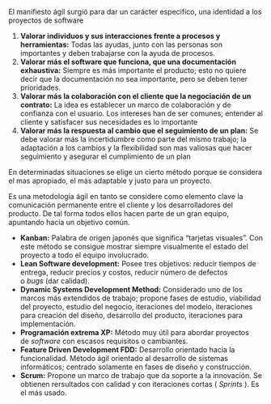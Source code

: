 El manifiesto ágil surgió  para dar un carácter especifico, una identidad a los proyectos de software 

1. **Valorar individuos y sus interacciones frente a procesos y herramientas:** Todas las ayudas, junto con las personas son importantes y deben trabajarse con la ayuda de procesos.
2. **Valorar más el software que funciona, que una documentación exhaustiva:** Siempre es más importante el producto; esto no quiere decir que la documentación no sea importante, pero se deben tener prioridades.
3. **Valorar más la colaboración con el cliente que la negociación de un contrato:** La idea es establecer un marco de colaboración y de confianza con el usuario. Los intereses han de ser comunes; entender al cliente y satisfacer sus necesidades es lo importante 
4. **Valorar más la respuesta al cambio que el seguimiento de un plan:** Se debe valorar más la incertidumbre como parte del mismo trabajo; la adaptación a los cambios y la flexibilidad son mas valiosas que hacer seguimiento y asegurar el cumplimiento de un plan


En determinadas situaciones se elige un cierto método porque se considera el mas apropiado, el más adaptable y justo para un proyecto.

Es una metodología ágil en tanto se considere como elemento clave la comunicación permanente entre el cliente y los desarrolladores del producto. De tal forma todos ellos hacen parte de un gran equipo, apuntando hacia un objetivo común.

- **Kanban:** Palabra de origen japonés que significa “tarjetas visuales”. Con este método se consigue mostrar siempre visualmente el estado del proyecto a todo el equipo involucrado.
- **Lean Software development:** Posee tres objetivos: reducir tiempos de entrega, reducir precios y costos, reducir número de defectos o _bugs_ (dar calidad).
- **Dynamic Systems Development Method:** Considerado uno de los marcos más extendidos de trabajo; propone fases de estudio, viabilidad del proyecto, estudio del negocio, iteraciones del modelo, iteraciones para creación del diseño, desarrollo del producto, iteraciones para implementación.
- **Programación extrema XP:** Método muy útil para abordar proyectos de _software_ con escasos requisitos o cambiantes.
- **Feature Driven Development FDD:** Desarrollo orientado hacia la funcionalidad. Método ágil orientado al desarrollo de sistemas informáticos; centrado solamente en fases de diseño y construcción.
- **Scrum:** Propone un marco de trabajo que da soporte a la innovación. Se obtienen rersultados con calidad y con iteraciones cortas ( _Sprints_ ). Es el más usado.
